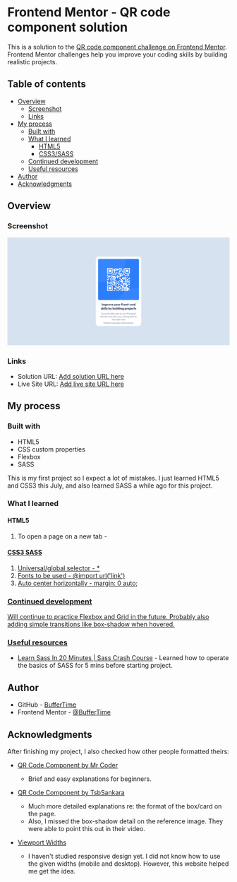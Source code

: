 # Frontend Mentor - QR code component solution

This is a solution to the [QR code component challenge on Frontend Mentor](https://www.frontendmentor.io/challenges/qr-code-component-iux_sIO_H). Frontend Mentor challenges help you improve your coding skills by building realistic projects. 

## Table of contents

- [Overview](#overview)
  - [Screenshot](#screenshot)
  - [Links](#links)
- [My process](#my-process)
  - [Built with](#built-with)
  - [What I learned](#what-i-learned)
    - [HTML5](#html5)
    - [CSS3/SASS](#css3-sass)
  - [Continued development](#continued-development)
  - [Useful resources](#useful-resources)
- [Author](#author)
- [Acknowledgments](#acknowledgments)

## Overview

### Screenshot
![](images/qr-code-screenshot.png)

### Links

- Solution URL: [Add solution URL here](https://your-solution-url.com)
- Live Site URL: [Add live site URL here](https://your-live-site-url.com)

## My process

### Built with

- HTML5
- CSS custom properties
- Flexbox
- SASS

This is my first project so I expect a lot of mistakes. I just learned HTML5 and CSS3 this July, and also learned SASS a while ago for this project.

### What I learned

#### HTML5

  1. To open a page on a new tab - <a href="" target="_blank">

#### CSS3 SASS

  1. Universal/global selector - *
  2. Fonts to be used - @import url('link')
  3. Auto center horizontally - margin: 0 auto;

### Continued development

Will continue to practice Flexbox and Grid in the future. Probably also adding simple transitions like box-shadow when hovered.

### Useful resources

- [Learn Sass In 20 Minutes | Sass Crash Course](https://youtu.be/Zz6eOVaaelI) - Learned how to operate the basics of SASS for 5 mins before starting project.

## Author

- GitHub - [BufferTime](https://github.com/BufferTime)
- Frontend Mentor - [@BufferTime](https://www.frontendmentor.io/profile/BufferTime)

## Acknowledgments

After finishing my project, I also checked how other people formatted theirs:
- [QR Code Component by Mr Coder](https://www.youtube.com/watch?v=5BBYPntB-GY)
  - Brief and easy explanations for beginners.

- [QR Code Component by TsbSankara](https://www.youtube.com/watch?v=JFyMWwOxHYM)
  - Much more detailed explanations re: the format of the box/card on the page.
  - Also, I missed the box-shadow detail on the reference image. They were able to point this out in their video.

- [Viewport Widths](https://developer.mozilla.org/en-US/docs/Web/CSS/@media/width)
  - I haven't studied responsive design yet. I did not know how to use the given widths (mobile and desktop). However, this website helped me get the idea.